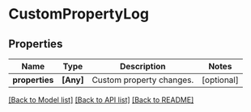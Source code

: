 # CustomPropertyLog

## Properties
Name | Type | Description | Notes
------------ | ------------- | ------------- | -------------
**properties** | **[Any]** | Custom property changes. | [optional] 

[[Back to Model list]](../README.md#documentation-for-models) [[Back to API list]](../README.md#documentation-for-api-endpoints) [[Back to README]](../README.md)


